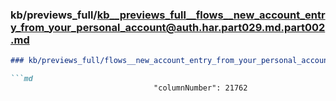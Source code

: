 ### kb/previews_full/kb__previews_full__flows__new_account_entry_from_your_personal_account@auth.har.part029.md.part002.md

```md
### kb/previews_full/flows__new_account_entry_from_your_personal_account@auth.har.part029.md (part 002)

```md
                                "columnNumber": 21762
                             
```

```

```
